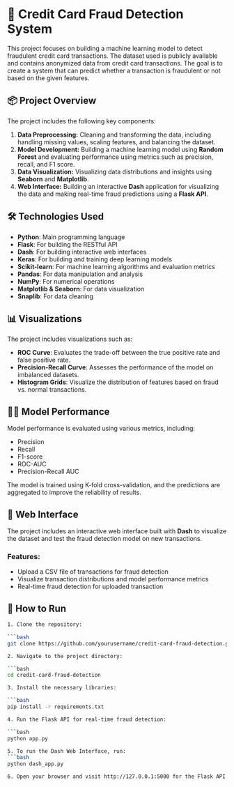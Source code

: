 # 🚀 Credit Card Fraud Detection System

This project focuses on building a machine learning model to detect fraudulent credit card transactions. The dataset used is publicly available and contains anonymized data from credit card transactions. The goal is to create a system that can predict whether a transaction is fraudulent or not based on the given features.

## 📦 Project Overview

The project includes the following key components:
1. **Data Preprocessing:** Cleaning and transforming the data, including handling missing values, scaling features, and balancing the dataset.
2. **Model Development:** Building a machine learning model using **Random Forest** and evaluating performance using metrics such as precision, recall, and F1 score.
3. **Data Visualization:** Visualizing data distributions and insights using **Seaborn** and **Matplotlib**.
4. **Web Interface:** Building an interactive **Dash** application for visualizing the data and making real-time fraud predictions using a **Flask API**.

## 🛠️ Technologies Used

- **Python**: Main programming language
- **Flask**: For building the RESTful API
- **Dash**: For building interactive web interfaces
- **Keras**: For building and training deep learning models
- **Scikit-learn**: For machine learning algorithms and evaluation metrics
- **Pandas**: For data manipulation and analysis
- **NumPy**: For numerical operations
- **Matplotlib & Seaborn**: For data visualization
- **Snaplib**: For data cleaning

## 📊 Visualizations

The project includes visualizations such as:

- **ROC Curve**: Evaluates the trade-off between the true positive rate and false positive rate.
- **Precision-Recall Curve**: Assesses the performance of the model on imbalanced datasets.
- **Histogram Grids**: Visualize the distribution of features based on fraud vs. normal transactions.

## 🧑‍💻 Model Performance

Model performance is evaluated using various metrics, including:

- Precision
- Recall
- F1-score
- ROC-AUC
- Precision-Recall AUC

The model is trained using K-fold cross-validation, and the predictions are aggregated to improve the reliability of results.

## 🎨 Web Interface

The project includes an interactive web interface built with **Dash** to visualize the dataset and test the fraud detection model on new transactions.

### Features:

- Upload a CSV file of transactions for fraud detection
- Visualize transaction distributions and model performance metrics
- Real-time fraud detection for uploaded transaction

## 🚀 How to Run

```bash
1. Clone the repository:

```bash
git clone https://github.com/yourusername/credit-card-fraud-detection.git

2. Navigate to the project directory:

```bash
cd credit-card-fraud-detection

3. Install the necessary libraries:

```bash
pip install -r requirements.txt

4. Run the Flask API for real-time fraud detection:

```bash
python app.py

5. To run the Dash Web Interface, run:
```bash
python dash_app.py

6. Open your browser and visit http://127.0.0.1:5000 for the Flask API and http://127.0.0.1:8050 for the Dash Web Interface.
